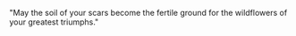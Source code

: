 "May the soil of your scars become the fertile ground for the wildflowers of your greatest triumphs."

